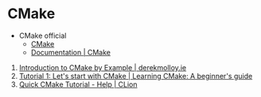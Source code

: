 # CMake

- CMake official
  - [CMake](https://cmake.org/)
  - [Documentation | CMake](https://cmake.org/documentation/)

1. [Introduction to CMake by Example | derekmolloy.ie](http://derekmolloy.ie/hello-world-introductions-to-cmake/)
1. [Tutorial 1: Let's start with CMake | Learning CMake: A beginner's guide](
    https://tuannguyen68.gitbooks.io/learning-cmake-a-beginner-s-guide/content/chap1/chap1.html)
1. [Quick CMake Tutorial - Help | CLion](https://www.jetbrains.com/help/clion/quick-cmake-tutorial.html)


